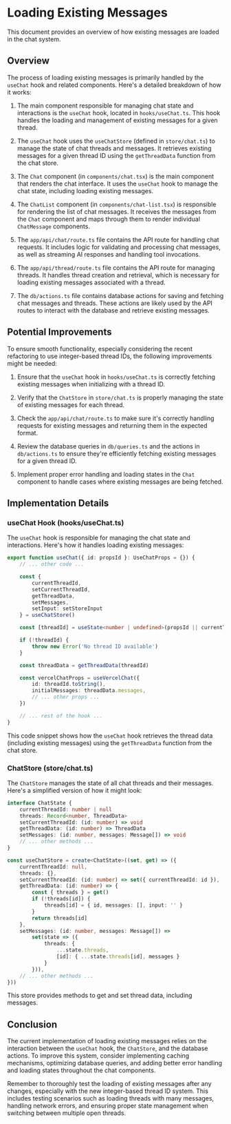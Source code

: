 # Loading Existing Messages

This document provides an overview of how existing messages are loaded in the chat system.

## Overview

The process of loading existing messages is primarily handled by the `useChat` hook and related components. Here's a detailed breakdown of how it works:

1. The main component responsible for managing chat state and interactions is the `useChat` hook, located in `hooks/useChat.ts`. This hook handles the loading and management of existing messages for a given thread.

2. The `useChat` hook uses the `useChatStore` (defined in `store/chat.ts`) to manage the state of chat threads and messages. It retrieves existing messages for a given thread ID using the `getThreadData` function from the chat store.

3. The `Chat` component (in `components/chat.tsx`) is the main component that renders the chat interface. It uses the `useChat` hook to manage the chat state, including loading existing messages.

4. The `ChatList` component (in `components/chat-list.tsx`) is responsible for rendering the list of chat messages. It receives the messages from the `Chat` component and maps through them to render individual `ChatMessage` components.

5. The `app/api/chat/route.ts` file contains the API route for handling chat requests. It includes logic for validating and processing chat messages, as well as streaming AI responses and handling tool invocations.

6. The `app/api/thread/route.ts` file contains the API route for managing threads. It handles thread creation and retrieval, which is necessary for loading existing messages associated with a thread.

7. The `db/actions.ts` file contains database actions for saving and fetching chat messages and threads. These actions are likely used by the API routes to interact with the database and retrieve existing messages.

## Potential Improvements

To ensure smooth functionality, especially considering the recent refactoring to use integer-based thread IDs, the following improvements might be needed:

1. Ensure that the `useChat` hook in `hooks/useChat.ts` is correctly fetching existing messages when initializing with a thread ID.

2. Verify that the `ChatStore` in `store/chat.ts` is properly managing the state of existing messages for each thread.

3. Check the `app/api/chat/route.ts` to make sure it's correctly handling requests for existing messages and returning them in the expected format.

4. Review the database queries in `db/queries.ts` and the actions in `db/actions.ts` to ensure they're efficiently fetching existing messages for a given thread ID.

5. Implement proper error handling and loading states in the `Chat` component to handle cases where existing messages are being fetched.

## Implementation Details

### useChat Hook (hooks/useChat.ts)

The `useChat` hook is responsible for managing the chat state and interactions. Here's how it handles loading existing messages:

```typescript
export function useChat({ id: propsId }: UseChatProps = {}) {
    // ... other code ...

    const {
        currentThreadId,
        setCurrentThreadId,
        getThreadData,
        setMessages,
        setInput: setStoreInput
    } = useChatStore()

    const [threadId] = useState<number | undefined>(propsId || currentThreadId || undefined)

    if (!threadId) {
        throw new Error('No thread ID available')
    }

    const threadData = getThreadData(threadId)

    const vercelChatProps = useVercelChat({
        id: threadId.toString(),
        initialMessages: threadData.messages,
        // ... other props ...
    })

    // ... rest of the hook ...
}
```

This code snippet shows how the `useChat` hook retrieves the thread data (including existing messages) using the `getThreadData` function from the chat store.

### ChatStore (store/chat.ts)

The `ChatStore` manages the state of all chat threads and their messages. Here's a simplified version of how it might look:

```typescript
interface ChatState {
    currentThreadId: number | null
    threads: Record<number, ThreadData>
    setCurrentThreadId: (id: number) => void
    getThreadData: (id: number) => ThreadData
    setMessages: (id: number, messages: Message[]) => void
    // ... other methods ...
}

const useChatStore = create<ChatState>((set, get) => ({
    currentThreadId: null,
    threads: {},
    setCurrentThreadId: (id: number) => set({ currentThreadId: id }),
    getThreadData: (id: number) => {
        const { threads } = get()
        if (!threads[id]) {
            threads[id] = { id, messages: [], input: '' }
        }
        return threads[id]
    },
    setMessages: (id: number, messages: Message[]) =>
        set(state => ({
            threads: {
                ...state.threads,
                [id]: { ...state.threads[id], messages }
            }
        })),
    // ... other methods ...
}))
```

This store provides methods to get and set thread data, including messages.

## Conclusion

The current implementation of loading existing messages relies on the interaction between the `useChat` hook, the `ChatStore`, and the database actions. To improve this system, consider implementing caching mechanisms, optimizing database queries, and adding better error handling and loading states throughout the chat components.

Remember to thoroughly test the loading of existing messages after any changes, especially with the new integer-based thread ID system. This includes testing scenarios such as loading threads with many messages, handling network errors, and ensuring proper state management when switching between multiple open threads.